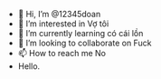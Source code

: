 - 👋 Hi, I’m @12345doan
- 👀 I’m interested in Vợ tôi
- 🌱 I’m currently learning có cái lồn
- 💞️ I’m looking to collaborate on Fuck
- 📫 How to reach me No
- Hello.

<!---
12345doan/12345doan is a ✨ special ✨ repository because its `README.md` (this file) appears on your GitHub profile.
You can click the Preview link to take a look at your changes.
--->
